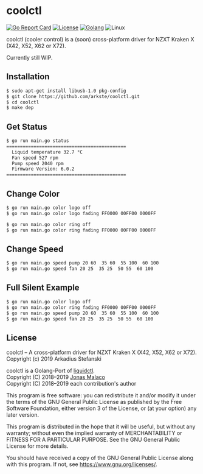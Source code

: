 # coolctl

[![Go Report Card](https://goreportcard.com/badge/github.com/arkste/coolctl)](https://goreportcard.com/report/github.com/arkste/coolctl)
[![License](https://img.shields.io/badge/license-MIT-blue.svg)](https://raw.githubusercontent.com/arkste/coolctl/master/LICENSE)
[![Golang](https://img.shields.io/badge/Go-1.13-blue.svg)](https://golang.org)
![Linux](https://img.shields.io/badge/Supports-Linux-green.svg)

coolctl (cooler control) is a (soon) cross-platform driver for NZXT Kraken X (X42, X52, X62 or X72).

Currently still WIP.

## Installation

```bash
$ sudo apt-get install libusb-1.0 pkg-config
$ git clone https://github.com/arkste/coolctl.git
$ cd coolctl
$ make dep
```

## Get Status

```bash
$ go run main.go status
============================================
  Liquid temperature 32.7 °C
  Fan speed 527 rpm
  Pump speed 2040 rpm
  Firmware Version: 6.0.2
============================================
```

## Change Color

```bash
$ go run main.go color logo off
$ go run main.go color logo fading FF0000 00FF00 0000FF

$ go run main.go color ring off
$ go run main.go color ring fading FF0000 00FF00 0000FF
```

## Change Speed

```bash
$ go run main.go speed pump 20 60  35 60  55 100  60 100
$ go run main.go speed fan 20 25  35 25  50 55  60 100
```

## Full Silent Example

```bash
$ go run main.go color logo off
$ go run main.go color ring fading FF0000 00FF00 0000FF
$ go run main.go speed pump 20 60  35 60  55 100  60 100
$ go run main.go speed fan 20 25  35 25  50 55  60 100
```

## License

coolctl – A cross-platform driver for NZXT Kraken X (X42, X52, X62 or X72).  
Copyright (c) 2019 Arkadius Stefanski

coolctl is a Golang-Port of [liquidctl](https://github.com/jonasmalacofilho/liquidctl).  
Copyright (C) 2018–2019 [Jonas Malaco](https://github.com/jonasmalacofilho)  
Copyright (C) 2018–2019 each contribution's author  

This program is free software: you can redistribute it and/or modify it under the terms of the GNU General Public License as published by the Free Software Foundation, either version 3 of the License, or (at your option) any later version.

This program is distributed in the hope that it will be useful, but without any warranty; without even the implied warranty of MERCHANTABILITY or FITNESS FOR A PARTICULAR PURPOSE. See the GNU General Public License for more details.

You should have received a copy of the GNU General Public License along with this program. If not, see https://www.gnu.org/licenses/.